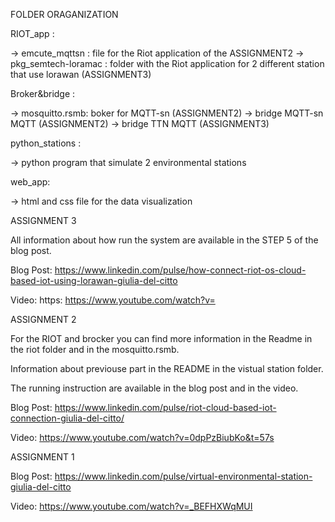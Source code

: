 FOLDER ORAGANIZATION 

RIOT_app :

-> emcute_mqttsn : file for the Riot application of the ASSIGNMENT2
-> pkg_semtech-loramac : folder with the Riot application for 2 different station that use lorawan (ASSIGNMENT3)

Broker&bridge :

-> mosquitto.rsmb: boker for MQTT-sn (ASSIGNMENT2)
-> bridge MQTT-sn MQTT (ASSIGNMENT2)
-> bridge TTN MQTT (ASSIGNMENT3)

python_stations : 

-> python program that simulate 2 environmental stations
	
web_app:
	
-> html and css file for the data visualization
	
	
	
	
ASSIGNMENT 3

All information about how run the system are available in the STEP 5 of the blog post.

Blog Post: https://www.linkedin.com/pulse/how-connect-riot-os-cloud-based-iot-using-lorawan-giulia-del-citto

Video: https: https://www.youtube.com/watch?v=



ASSIGNMENT 2

For the RIOT and brocker you can find more information in the Readme in the riot folder and in the mosquitto.rsmb.

Information about previouse part in the README in the vistual station folder.

The running instruction are available in the blog post and in the video.

Blog Post: https://www.linkedin.com/pulse/riot-cloud-based-iot-connection-giulia-del-citto/

Video: https://www.youtube.com/watch?v=0dpPzBiubKo&t=57s



ASSIGNMENT 1

Blog Post: https://www.linkedin.com/pulse/virtual-environmental-station-giulia-del-citto

Video: https://www.youtube.com/watch?v=_BEFHXWqMUI
